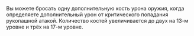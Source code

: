 Вы можете бросать одну дополнительную кость урона оружия, когда определяете дополнительный урон от критического попадания рукопашной атакой. Количество костей увеличивается до двух на 13-м уровне и трёх на 17-м уровне.